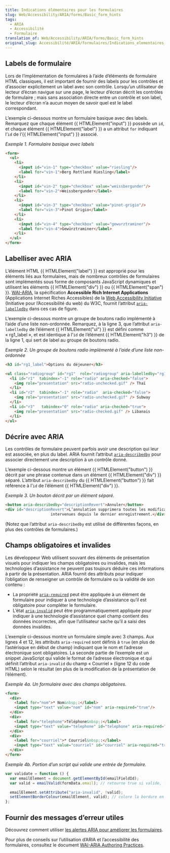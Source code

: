 ```yaml
---
title: Indications élémentaires pour les formulaires
slug: Web/Accessibility/ARIA/forms/Basic_form_hints
tags:
  - ARIA
  - Accessibilité
  - Formulaire
translation_of: Web/Accessibility/ARIA/forms/Basic_form_hints
original_slug: Accessibilité/ARIA/formulaires/Indications_elementaires_pour_les_formulaires
---
```

## Labels de formulaire

Lors de l’implémentation de formulaires à l’aide d’éléments de formulaire HTML classiques, il est important de fournir des labels pour les contrôles et d’associer explicitement un label avec son contrôle. Lorsqu’un utilisateur de lecteur d’écran navigue sur une page, le lecteur d’écran décrit les contrôles de formulaire ; mais sans association directe entre un contrôle et son label, le lecteur d’écran n’a aucun moyen de savoir quel est le label correspondant.

L’exemple ci-dessous montre un formulaire basique avec des labels. Remarquez que chaque élément {{ HTMLElement("input") }} possède un `id`, et chaque élément {{ HTMLElement("label") }} a un attribut `for` indiquant l’`id` de l’{{ HTMLElement("input") }} associé.

_Exemple 1. Formulaire basique avec labels_

```html
<form>
  <ul>
    <li>
      <input id="vin-1" type="checkbox" value="riesling"/>
      <label for="vin-1">Berg Rottland Riesling</label>
    </li>
    <li>
      <input id="vin-2" type="checkbox" value="weissbergunder"/>
      <label for="vin-2">Weissbergunder</label>
    </li>
    <li>
      <input id="vin-3" type="checkbox" value="pinot-grigio"/>
      <label for="vin-3">Pinot Grigio</label>
    </li>
    <li>
      <input id="vin-4" type="checkbox" value="gewurztraminer"/>
      <label for="vin-4">Gewürztraminer</label>
    </li>
  </ul>
</form>
```

## Labelliser avec ARIA

L’élément HTML {{ HTMLElement("label") }} est approprié pour les éléments liés aux formulaires, mais de nombreux contrôles de formulaires sont implémentés sous forme de composants JavaScript dynamiques et utilisent les éléments {{ HTMLElement("div") }} ou {{ HTMLElement("span") }}. [WAI-ARIA](http://www.w3.org/WAI/intro/aria.php), la spécification **Accessible Rich Internet Applications** (Applications Internet Riches Accessibles) de la [Web Accessibility Initiative](http://www.w3.org/WAI/) (Initiative pour l’Accessibilité du web) du W3C, fournit l’attribut [`aria-labelledby`](http://www.w3.org/TR/2010/WD-wai-aria-20100916/states_and_properties#aria-labelledby) dans ces cas de figure.

L’exemple ci-dessous montre un groupe de boutons radio implémenté à l’aide d’une liste non-ordonnée. Remarquez, à la ligne 3, que l’attribut `aria-labelledby` de l’élément {{ HTMLElement("ul") }} est défini comme « rg1_label », et est identique à l’`id` de l’élément {{ HTMLElement("h3") }} de la ligne 1, qui sert de label au groupe de boutons radio.

_Exemple 2. Un groupe de boutons radio implémenté à l’aide d’une liste non-ordonnée_

```html
<h3 id="rg1_label">Options du déjeuner</h3>

<ul class="radiogroup" id="rg1"  role="radiogroup" aria-labelledby="rg1_label">
  <li id="r1"  tabindex="-1" role="radio" aria-checked="false">
    <img role="presentation" src="radio-unchecked.gif" /> Thaï
  </li>
  <li id="r2"  tabindex="-1" role="radio"  aria-checked="false">
    <img role="presentation" src="radio-unchecked.gif" /> Subway
  </li>
  <li id="r3"   tabindex="0" role="radio" aria-checked="true">
    <img role="presentation" src="radio-checked.gif" /> Libanais
  </li>
</ul>
```

## Décrire avec ARIA

Les contrôles de formulaire peuvent parfois avoir une description qui leur est associée, en plus du label. ARIA fournit l’attribut [`aria-describedby`](http://www.w3.org/TR/2010/WD-wai-aria-20100916/states_and_properties#aria-describedby) pour associer directement une description à un contrôle donné.

L’exemple ci-dessous montre un élément {{ HTMLElement("button") }} décrit par une phrase contenue dans un élément {{ HTMLElement("div") }} séparé. L’attribut `aria-describedby` du {{ HTMLElement("button") }} fait référence à l’`id` de l’élément {{ HTMLElement("div") }}.

_Exemple 3. Un bouton décrit par un élément séparé._

```html
<button aria-describedby="descriptionRevert">Annuler</button>
<div id="descriptionRevert">L’annulation supprimera toutes les modifications
                    intervenues depuis le dernier enregistrement.</div>
```

(Notez que l’attribut `aria-describedby` est utilisé de différentes façons, en plus des contrôles de formulaires.)

## Champs obligatoires et invalides

Les développeur Web utilisent souvant des éléments de présentation visuels pour indiquer les champs obligatoires ou invalides, mais les technologies d’assistance ne peuvent pas toujours déduire ces informations à partir de la présentation. ARIA fournit des attributs pour indiquer l’obligation de renseigner un contrôle de formulaire ou la validité de son contenu&nbsp;:

- La propriété [`aria-required`](http://www.w3.org/TR/2010/WD-wai-aria-20100916/states_and_properties#aria-required) peut être appliquée à un élément de formulaire pour indiquer à une technologie d’assistance qu’il est obligatoire pour compléter le formulaire.
- L’état [`aria-invalid`](http://www.w3.org/TR/2010/WD-wai-aria-20100916/states_and_properties#aria-invalid) peut être programmatiquement appliquée pour indiquer à une technologie d’assistance quel champ contient des données incorrectes, afin que l’utilisateur sache qu’il a saisi des données invalides.

L’exemple ci-dessous montre un formulaire simple avec 3 champs. Aux lignes 4 et 12, les attributs `aria-required` sont définis à `true` (en plus de l’astérisque en début de champ) indiquant que le nom et l’adresse électronique sont obligatoires. La seconde partie de l’exemple est un snippet JavaScript qui valide le format de l’adresse électronique et qui définit l’attribut `aria-invalid` du champ « Courriel » (ligne 12 du code HTML) selon le résultat (en plus de la modification de la présentation de l’élément).

_Exemple 4a. Un formulaire avec des champs obligatoires._

```html
<form>
  <div>
    <label for="nom">* Nom&nbsp;:</label>
    <input type="text" value="nom" id="nom" aria-required="true"/>
  </div>
  <div>
    <label for="telephone">Téléphone&nbsp;:</label>
    <input type="text" value="telephone" id="telephone" aria-required="false"/>
  </div>
  <div>
    <label for="courriel">* Courriel&nbsp;:</label>
    <input type="text" value="courriel" id="courriel" aria-required="true"/>
  </div>
</form>
```

_Exemple 4b. Portion d’un script qui valide une entrée de formulaire._

```js
var validate = function () {
  var emailElement = document.getElementById(emailFieldId);
  var valid = emailValid(formData.email); // retourne true si valide, false dans le cas contraire

  emailElement.setAttribute("aria-invalid", !valid);
  setElementBorderColour(emailElement, valid); // colore la bordure en rouge sur le second argument est false
};
```

## Fournir des messages d’erreur utiles

Découvrez comment utiliser [les alertes ARIA pour améliorer les formulaires](/fr/docs/Accessibilité/ARIA/formulaires/Alertes).

Pour plus de conseils sur l’utilisation d’ARIA et l’accessibilité des formulaires, consultez le document [WAI-ARIA Authoring Practices](http://www.w3.org/TR/wai-aria-practices/).
